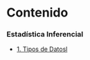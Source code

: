 # Contenido


### Estadística Inferencial

- [1. Tipos de
  Datosl](./Contenido/1_Estadística_Inferencial/1_Tipos_de_Datos/doc.html)
